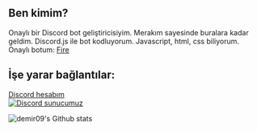 ## Ben kimim?
Onaylı bir Discord bot geliştiricisiyim. Merakım sayesinde buralara kadar geldim.
Discord.js ile bot kodluyorum. Javascript, html, css biliyorum.
<br>
Onaylı botum: [Fire](https://top.gg/bot/732144670150361190)

## İşe yarar bağlantılar:
[Discord hesabım](https://discord.com/users/687003011934846979)
<br>
[![Discord sunucumuz](https://img.shields.io/discord/805844177605623869?color=7289da&logo=discord&logoColor=white)](https://galaxydev.tk/saturn)

![demir09's Github stats](https://github-readme-stats.vercel.app/api?username=demir09&show_icons=true&theme=radical)
